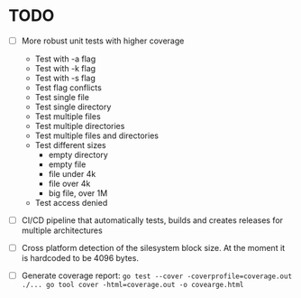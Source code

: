 # TODO

 - [ ] More robust unit tests with higher coverage
    * Test with -a flag
    * Test with -k flag
    * Test with -s flag
    * Test flag conflicts
    * Test single file
    * Test single directory
    * Test multiple files
    * Test multiple directories
    * Test multiple files and directories
    * Test different sizes
        - empty directory
        - empty file
        - file under 4k
        - file over 4k
        - big file, over 1M
    * Test access denied

 - [ ] CI/CD pipeline that automatically tests, builds and creates releases for
       multiple architectures

 - [ ] Cross platform detection of the silesystem block size. At the moment it
       is hardcoded to be 4096 bytes.

 - [ ] Generate coverage report:
       ```
       go test --cover -coverprofile=coverage.out ./...
       go tool cover -html=coverage.out -o covearge.html
       ```